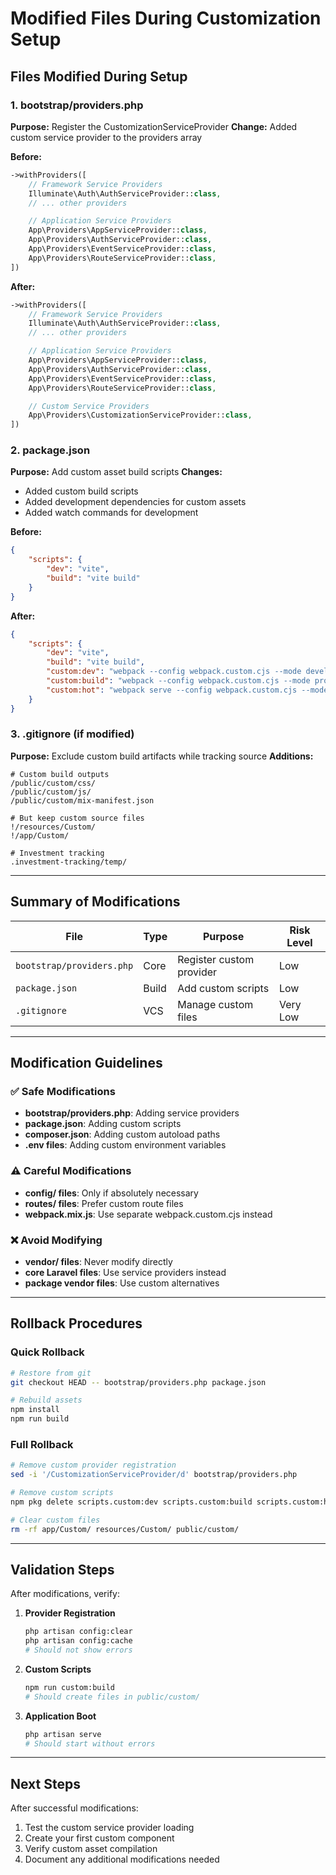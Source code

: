 # Modified Files During Customization Setup

## Files Modified During Setup

### 1. bootstrap/providers.php

**Purpose:** Register the CustomizationServiceProvider
**Change:** Added custom service provider to the providers array

**Before:**

```php
->withProviders([
    // Framework Service Providers
    Illuminate\Auth\AuthServiceProvider::class,
    // ... other providers

    // Application Service Providers
    App\Providers\AppServiceProvider::class,
    App\Providers\AuthServiceProvider::class,
    App\Providers\EventServiceProvider::class,
    App\Providers\RouteServiceProvider::class,
])
```

**After:**

```php
->withProviders([
    // Framework Service Providers
    Illuminate\Auth\AuthServiceProvider::class,
    // ... other providers

    // Application Service Providers
    App\Providers\AppServiceProvider::class,
    App\Providers\AuthServiceProvider::class,
    App\Providers\EventServiceProvider::class,
    App\Providers\RouteServiceProvider::class,

    // Custom Service Providers
    App\Providers\CustomizationServiceProvider::class,
])
```

### 2. package.json

**Purpose:** Add custom asset build scripts
**Changes:**

-   Added custom build scripts
-   Added development dependencies for custom assets
-   Added watch commands for development

**Before:**

```json
{
    "scripts": {
        "dev": "vite",
        "build": "vite build"
    }
}
```

**After:**

```json
{
    "scripts": {
        "dev": "vite",
        "build": "vite build",
        "custom:dev": "webpack --config webpack.custom.cjs --mode development --watch",
        "custom:build": "webpack --config webpack.custom.cjs --mode production",
        "custom:hot": "webpack serve --config webpack.custom.cjs --mode development --hot"
    }
}
```

### 3. .gitignore (if modified)

**Purpose:** Exclude custom build artifacts while tracking source
**Additions:**

```
# Custom build outputs
/public/custom/css/
/public/custom/js/
/public/custom/mix-manifest.json

# But keep custom source files
!/resources/Custom/
!/app/Custom/

# Investment tracking
.investment-tracking/temp/
```

---

## Summary of Modifications

| File                      | Type  | Purpose                  | Risk Level |
| ------------------------- | ----- | ------------------------ | ---------- |
| `bootstrap/providers.php` | Core  | Register custom provider | Low        |
| `package.json`            | Build | Add custom scripts       | Low        |
| `.gitignore`              | VCS   | Manage custom files      | Very Low   |

---

## Modification Guidelines

### ✅ Safe Modifications

-   **bootstrap/providers.php**: Adding service providers
-   **package.json**: Adding custom scripts
-   **composer.json**: Adding custom autoload paths
-   **.env files**: Adding custom environment variables

### ⚠️ Careful Modifications

-   **config/ files**: Only if absolutely necessary
-   **routes/ files**: Prefer custom route files
-   **webpack.mix.js**: Use separate webpack.custom.cjs instead

### ❌ Avoid Modifying

-   **vendor/ files**: Never modify directly
-   **core Laravel files**: Use service providers instead
-   **package vendor files**: Use custom alternatives

---

## Rollback Procedures

### Quick Rollback

```bash
# Restore from git
git checkout HEAD -- bootstrap/providers.php package.json

# Rebuild assets
npm install
npm run build
```

### Full Rollback

```bash
# Remove custom provider registration
sed -i '/CustomizationServiceProvider/d' bootstrap/providers.php

# Remove custom scripts
npm pkg delete scripts.custom:dev scripts.custom:build scripts.custom:hot

# Clear custom files
rm -rf app/Custom/ resources/Custom/ public/custom/
```

---

## Validation Steps

After modifications, verify:

1. **Provider Registration**

    ```bash
    php artisan config:clear
    php artisan config:cache
    # Should not show errors
    ```

2. **Custom Scripts**

    ```bash
    npm run custom:build
    # Should create files in public/custom/
    ```

3. **Application Boot**
    ```bash
    php artisan serve
    # Should start without errors
    ```

---

## Next Steps

After successful modifications:

1. Test the custom service provider loading
2. Create your first custom component
3. Verify custom asset compilation
4. Document any additional modifications needed
